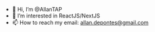 - 👋 Hi, I’m @AllanTAP
- 👀 I’m interested in ReactJS/NextJS
- 📫 How to reach my email: allan.depontes@gmail.com

